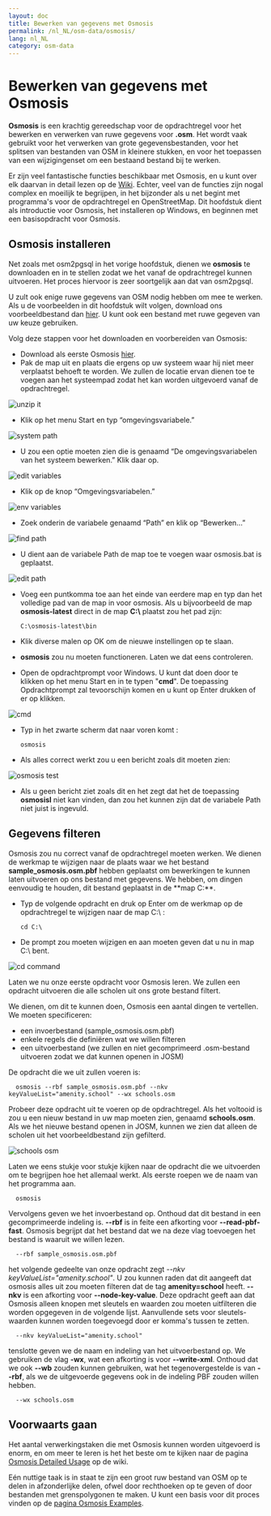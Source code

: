 ```yaml
---
layout: doc
title: Bewerken van gegevens met Osmosis
permalink: /nl_NL/osm-data/osmosis/
lang: nl_NL
category: osm-data
---
```


Bewerken van gegevens met Osmosis
===============================


**Osmosis** is een krachtig gereedschap voor de opdrachtregel voor het bewerken en verwerken van ruwe gegevens voor **.osm**. Het wordt vaak gebruikt voor het verwerken van grote gegevensbestanden, voor het splitsen van bestanden van OSM in kleinere stukken, en voor het toepassen van een wijzigingenset om een bestaand bestand bij te werken.  

Er zijn veel fantastische functies beschikbaar met Osmosis, en u kunt over elk daarvan in detail lezen op de [Wiki](http://wiki.openstreetmap.org/wiki/Osmosis/Detailed_Usage_0.41). Echter, veel van de functies zijn nogal complex en moeilijk te begrijpen, in het bijzonder als u net begint met programma's voor de opdrachtregel en OpenStreetMap. Dit hoofdstuk dient als introductie voor Osmosis, het installeren op Windows, en beginnen met een basisopdracht voor Osmosis.  

Osmosis installeren
----------------

Net zoals met osm2pgsql in het vorige hoofdstuk, dienen we **osmosis** te downloaden en in te stellen zodat we het vanaf de opdrachtregel kunnen uitvoeren. Het proces hiervoor is zeer soortgelijk aan dat van osm2pgsql.  

U zult ook enige ruwe gegevens van OSM nodig hebben om mee te werken. Als u de voorbeelden in dit hoofdstuk wilt volgen, download ons voorbeeldbestand dan [hier](/files/sample_osmosis.osm.pbf). U kunt ook een bestand met ruwe gegeven van uw keuze gebruiken.  

Volg deze stappen voor het downloaden en voorbereiden van Osmosis:  

- Download als eerste Osmosis [hier](http://bretth.dev.openstreetmap.org/osmosis-build/osmosis-latest.zip).  
- Pak de map uit en plaats die ergens op uw systeem waar hij niet meer verplaatst behoeft te worden. We zullen de locatie ervan dienen toe te voegen aan het systeempad zodat het kan worden uitgevoerd vanaf de opdrachtregel.  

![unzip it][]

- Klik op het menu Start en typ “omgevingsvariabele.”  

![system path][]

- U zou een optie moeten zien die is genaamd “De omgevingsvariabelen van het systeem bewerken.” Klik daar op.  

![edit variables][]

- Klik op de knop “Omgevingsvariabelen.”  

![env variables][]

- Zoek onderin de variabele genaamd “Path” en klik op “Bewerken...”  

![find path][]

- U dient aan de variabele Path de map toe te voegen waar osmosis.bat is geplaatst.  

![edit path][]

- Voeg een puntkomma toe aan het einde van eerdere map en typ dan het volledige pad van de map in voor osmosis. Als u bijvoorbeeld de map **osmosis-latest** direct in de map **C:\\**  plaatst zou het pad zijn:  
	
      C:\osmosis-latest\bin

- Klik diverse malen op OK om de nieuwe instellingen op te slaan.  
- **osmosis** zou nu moeten functioneren. Laten we dat eens controleren.  
- Open de opdrachtprompt voor Windows. U kunt dat doen door te klikken op het menu Start en in te typen "**cmd**". De toepassing Opdrachtprompt zal tevoorschijn komen en u kunt op Enter drukken of er op klikken.  

![cmd][]

- Typ in het zwarte scherm dat naar voren komt :  

      osmosis

- Als alles correct werkt zou u een bericht zoals dit moeten zien:  

![osmosis test][]

- Als u geen bericht ziet zoals dit en het zegt dat het de toepassing **osmosisl** niet kan vinden, dan zou het kunnen zijn dat de variabele Path niet juist is ingevuld.  

Gegevens filteren
---------------

Osmosis zou nu correct vanaf de opdrachtregel moeten werken. We dienen de werkmap te wijzigen naar de plaats waar we het bestand **sample_osmosis.osm.pbf** hebben geplaatst om bewerkingen te kunnen laten uitvoeren op ons bestand met gegevens.  We hebben, om dingen eenvoudig te houden, dit bestand geplaatst in de **map C:\**.  

- Typ de volgende opdracht en druk op Enter om de werkmap op de opdrachtregel te wijzigen naar de map C:\ :  

      cd C:\
    
- De prompt zou moeten wijzigen en aan moeten geven dat u nu in map C:\ bent.  

![cd command][]

Laten we nu onze eerste opdracht voor Osmosis leren. We zullen een opdracht uitvoeren die alle scholen uit ons grote bestand filtert.  

We dienen, om dit te kunnen doen, Osmosis een aantal dingen te vertellen. We moeten specificeren:  

- een invoerbestand (sample_osmosis.osm.pbf)  
- enkele regels die definiëren wat we willen filteren  
- een uitvoerbestand (we zullen en niet gecomprimeerd .osm-bestand uitvoeren zodat we dat kunnen openen in JOSM)  

De opdracht die we uit zullen voeren is:  

      osmosis --rbf sample_osmosis.osm.pbf --nkv keyValueList="amenity.school" --wx schools.osm

Probeer deze opdracht uit te voeren op de opdrachtregel. Als het voltooid is zou u een nieuw bestand in uw map moeten zien, genaamd **schools.osm**. Als we het nieuwe bestand openen in JOSM, kunnen we zien dat alleen de scholen uit het voorbeeldbestand zijn gefilterd.  

![schools osm][]

Laten we eens stukje voor stukje kijken naar de opdracht die we uitvoerden om te begrijpen hoe het allemaal werkt. Als eerste roepen we de naam van het programma aan.

      osmosis

Vervolgens geven we het invoerbestand op. Onthoud dat dit bestand in een gecomprimeerde indeling is.  **--rbf** is in feite een afkorting voor **--read-pbf-fast**. Osmosis begrijpt dat het bestand dat we na deze vlag toevoegen het bestand is waaruit we willen lezen.  

      --rbf sample_osmosis.osm.pbf

het volgende gedeelte van onze opdracht zegt *--nkv keyValueList="amenity.school"*. U zou kunnen raden dat dit aangeeft dat osmosis alles uit zou moeten filteren dat de tag **amenity=school** heeft. **--nkv** is een afkorting voor **--node-key-value**. Deze opdracht geeft aan dat Osmosis alleen knopen met sleutels en waarden zou moeten uitfilteren die worden opgegeven in de volgende lijst. Aanvullende sets voor sleutels-waarden kunnen worden toegevoegd door er komma's tussen te zetten.  

      --nkv keyValueList="amenity.school"

tenslotte geven we de naam en indeling van het uitvoerbestand op. We gebruiken de vlag **-wx**, wat een afkorting is voor **--write-xml**. Onthoud dat we ook **--wb** zouden kunnen gebruiken, wat het tegenovergestelde is van **--rbf**, als we de uitgevoerde gegevens ook in de indeling PBF zouden willen hebben.  

      --wx schools.osm

Voorwaarts gaan
---------------

Het aantal verwerkingstaken die met Osmosis kunnen worden uitgevoerd is enorm, en om meer te leren is het het beste om te kijken naar de pagina [Osmosis Detailed Usage](http://wiki.openstreetmap.org/wiki/Osmosis/Detailed_Usage_0.43) op de wiki.  

Eén nuttige taak is in staat te zijn een groot ruw bestand van OSM op te delen in afzonderlijke delen, ofwel door rechthoeken op te geven of door bestanden met grenspolygonen te maken. U kunt een basis voor dit proces vinden op de [pagina Osmosis Examples](http://wiki.openstreetmap.org/wiki/Osmosis/Examples).  

[unzip it]: /images/osm-data/unzip-it.png
[system path]: /images/osm-data/system-path.png
[edit variables]: /images/osm-data/edit-environment-variables.png
[env variables]: /images/osm-data/environment-variables.png
[find path]: /images/osm-data/find-path.png
[edit path]: /images/osm-data/edit-path-variable.png
[cmd]: /images/osm-data/cmd.png
[osmosis test]: /images/osm-data/osmosis-test.png
[cd command]: /images/osm-data/cd-command.png
[schools osm]: /images/osm-data/schools-osm.png


